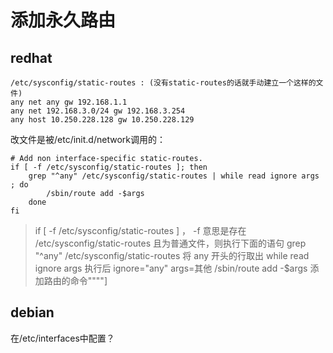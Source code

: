 # 添加永久路由
## redhat
```
/etc/sysconfig/static-routes : (没有static-routes的话就手动建立一个这样的文件)
any net any gw 192.168.1.1
any net 192.168.3.0/24 gw 192.168.3.254
any host 10.250.228.128 gw 10.250.228.129 
```
改文件是被/etc/init.d/network调用的：
```
# Add non interface-specific static-routes.
if [ -f /etc/sysconfig/static-routes ]; then
    grep "^any" /etc/sysconfig/static-routes | while read ignore args ; do
		/sbin/route add -$args
    done
fi
```
> if [ -f /etc/sysconfig/static-routes ] ， -f 意思是存在 /etc/sysconfig/static-routes 且为普通文件，则执行下面的语句
> grep "^any" /etc/sysconfig/static-routes  将 any 开头的行取出
> while read ignore args 执行后 ignore="any" args=其他
> /sbin/route add -$args 添加路由的命令""""]
## debian
在/etc/interfaces中配置？
